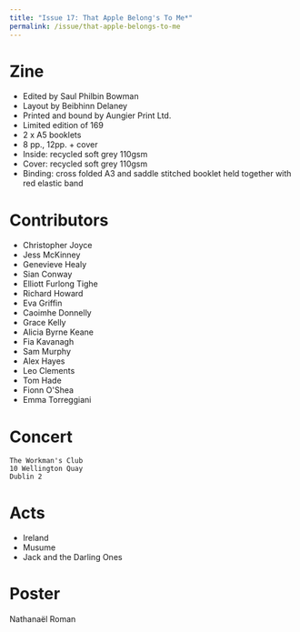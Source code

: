 ```yaml
---
title: "Issue 17: That Apple Belong's To Me*"
permalink: /issue/that-apple-belongs-to-me
---
```


Zine
====

- Edited by Saul Philbin Bowman
- Layout by Beibhinn Delaney
- Printed and bound by Aungier Print Ltd.
- Limited edition of 169
- 2 x A5 booklets
- 8 pp., 12pp. + cover
- Inside: recycled soft grey 110gsm
- Cover: recycled soft grey 110gsm
- Binding: cross folded A3 and saddle stitched booklet held together with red elastic band

Contributors
============

- Christopher Joyce
- Jess McKinney
- Genevieve Healy
- Sian Conway
- Elliott Furlong Tighe
- Richard Howard
- Eva Griffin
- Caoimhe Donnelly
- Grace Kelly
- Alicia Byrne Keane
- Fia Kavanagh
- Sam Murphy
- Alex Hayes
- Leo Clements
- Tom Hade
- Fionn O'Shea
- Emma Torreggiani

Concert
=======

    The Workman's Club
    10 Wellington Quay
    Dublin 2

Acts
====

- Ireland
- Musume
- Jack and the Darling Ones

Poster
======

Nathanaël Roman

